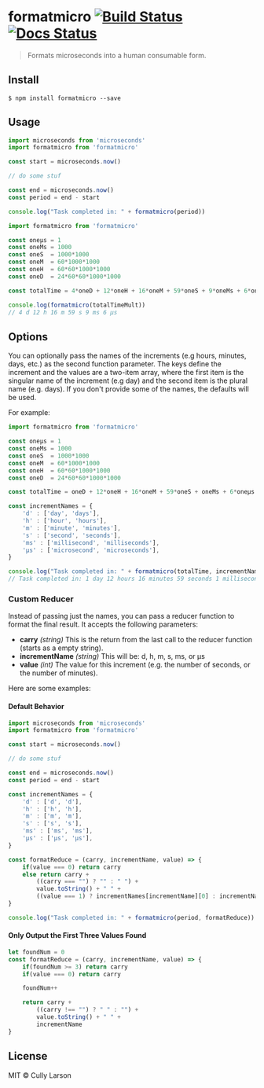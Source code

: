 # formatmicro [![Build Status](https://travis-ci.org/cullylarson/formatmicro.svg?branch=master)](https://travis-ci.org/cullylarson/formatmicro) [![Docs Status](https://doc.esdoc.org/github.com/cullylarson/formatmicro/badge.svg)](https://doc.esdoc.org/github.com/cullylarson/formatmicro/)

> Formats microseconds into a human consumable form.


## Install

```
$ npm install formatmicro --save
```


## Usage

```js
import microseconds from 'microseconds'
import formatmicro from 'formatmicro'

const start = microseconds.now()

// do some stuf

const end = microseconds.now()
const period = end - start

console.log("Task completed in: " + formatmicro(period))
```

```js
import formatmicro from 'formatmicro'

const oneµs = 1
const oneMs = 1000
const oneS  = 1000*1000
const oneM  = 60*1000*1000
const oneH  = 60*60*1000*1000
const oneD  = 24*60*60*1000*1000

const totalTime = 4*oneD + 12*oneH + 16*oneM + 59*oneS + 9*oneMs + 6*oneµs

console.log(formatmicro(totalTimeMult))
// 4 d 12 h 16 m 59 s 9 ms 6 µs

```

## Options

You can optionally pass the names of the increments (e.g hours, minutes, days, etc.) as the second
function parameter. The keys define the increment and the values are a two-item array, where the
first item is the singular name of the increment (e.g day) and the second item is the plural name
(e.g. days).  If you don't provide some of the names, the defaults will be used.

For example:

```js
import formatmicro from 'formatmicro'

const oneµs = 1
const oneMs = 1000
const oneS  = 1000*1000
const oneM  = 60*1000*1000
const oneH  = 60*60*1000*1000
const oneD  = 24*60*60*1000*1000

const totalTime = oneD + 12*oneH + 16*oneM + 59*oneS + oneMs + 6*oneµs

const incrementNames = {
    'd' : ['day', 'days'],
    'h' : ['hour', 'hours'],
    'm' : ['minute', 'minutes'],
    's' : ['second', 'seconds'],
    'ms' : ['millisecond', 'milliseconds'],
    'µs' : ['microsecond', 'microseconds'],
}

console.log("Task completed in: " + formatmicro(totalTime, incrementNames))
// Task completed in: 1 day 12 hours 16 minutes 59 seconds 1 millisecond 6 microseconds
```

### Custom Reducer

Instead of passing just the names, you can pass a reducer function to format the final result.
It accepts the following parameters:

* __carry__ _(string)_ This is the return from the last call to the reducer function (starts
as a empty string).
* __incrementName__ _(string)_ This will be: d, h, m, s, ms, or µs
* __value__ _(int)_ The value for this increment (e.g. the number of seconds, or the number of minutes).

Here are some examples:

#### Default Behavior

```js
import microseconds from 'microseconds'
import formatmicro from 'formatmicro'

const start = microseconds.now()

// do some stuf

const end = microseconds.now()
const period = end - start

const incrementNames = {
    'd' : ['d', 'd'],
    'h' : ['h', 'h'],
    'm' : ['m', 'm'],
    's' : ['s', 's'],
    'ms' : ['ms', 'ms'],
    'µs' : ['µs', 'µs'],
}

const formatReduce = (carry, incrementName, value) => {
    if(value === 0) return carry
    else return carry +
        ((carry === "") ? "" : " ") +
        value.toString() + " " +
        ((value === 1) ? incrementNames[incrementName][0] : incrementNames[incrementName][1])
}

console.log("Task completed in: " + formatmicro(period, formatReduce))
```

#### Only Output the First Three Values Found

```js
let foundNum = 0
const formatReduce = (carry, incrementName, value) => {
    if(foundNum >= 3) return carry
    if(value === 0) return carry

    foundNum++

    return carry +
        ((carry !== "") ? " " : "") +
        value.toString() + " " +
        incrementName
}
```


## License

MIT © Cully Larson

